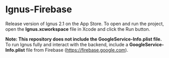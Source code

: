 # Ignus-Firebase
Release version of Ignus 2.1 on the App Store. To open and run the project, open the **Ignus.xcworkspace** file in Xcode and click the Run button.

**Note: This repository does not include the GoogleService-Info.plist file.** To run Ignus fully and interact with the backend, include a **GoogleService-Info.plist** file from Firebase (https://firebase.google.com).
